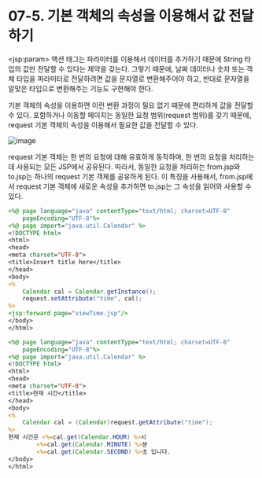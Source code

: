 # 07-5. 기본 객체의 속성을 이용해서 값 전달하기
\<jsp:param> 액션 태그는 파라미터를 이용해서 데이터를 추가하기 때문에 String 타입의 값만 전달할 수 있다는 제약을 갖는다.
그렇기 때문에, 날짜 데이터나 숫자 또는 객체 타입을 파라미터로 전달하려면 값을 문자열로 변환해주어야 하고, 
반대로 문자열을 알맞은 타입으로 변환해주는 기능도 구현해야 한다.

기본 객체의 속성을 이용하면 이런 변환 과정이 필요 없기 때문에 편리하게 값을 전달할 수 있다. 
포함하거나 이동할 페이지는 동일한 요청 범위(request 범위)를 갖기 때문에, request 기본 객체의 속성을 이용해서 필요한 값을 전달할 수 있다.

![image](https://github.com/GYUNGAEEEE/JSP/assets/158580466/77e8925a-e80a-47d5-863a-038b2d4d9850)

request 기본 객체는 한 번의 요청에 대해 유효하게 동작하며, 한 번의 요청을 처리하는 데 사용되는 모든 JSP에서 공유된다.
따라서, 동일한 요청을 처리하는 from.jsp와 to.jsp는 하나의 request 기본 객체를 공유하게 된다.
이 특징을 사용해서, from.jsp에서 request 기본 객체에 새로운 속성을 추가하면 to.jsp는 그 속성을 읽어와 사용할 수 있다.
```jsp
<%@ page language="java" contentType="text/html; charset=UTF-8"
    pageEncoding="UTF-8"%>
<%@ page import="java.util.Calendar" %>
<!DOCTYPE html>
<html>
<head>
<meta charset="UTF-8">
<title>Insert title here</title>
</head>
<body>
<%
	Calendar cal = Calendar.getInstance();
	request.setAttribute("time", cal);
%>
<jsp:forward page="viewTime.jsp"/>
</body>
</html>
```
```jsp
<%@ page language="java" contentType="text/html; charset=UTF-8"
    pageEncoding="UTF-8"%>
<%@ page import="java.util.Calendar" %>
<!DOCTYPE html>
<html>
<head>
<meta charset="UTF-8">
<title>현재 시간</title>
</head>
<body>
<%
	Calendar cal = (Calendar)request.getAttribute("time");
%>
현재 시간은 <%=cal.get(Calendar.HOUR) %>시
		<%=cal.get(Calendar.MINUTE) %>분
		<%=cal.get(Calendar.SECOND) %>초 입니다.
</body>
</html>
```
